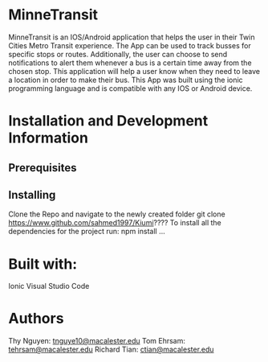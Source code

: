 # MinneTransit
MinneTransit is an IOS/Android application that helps the user in their Twin Cities Metro Transit experience. The App can be used to track busses for specific stops or routes. Additionally, the user can choose to send notifications to alert them whenever a bus is a certain time away from the chosen stop. This application will help a user know when they need to leave a location in order to make their bus.
This App was built using the ionic programming language and is compatible with any IOS or Android device.
# Installation and Development Information
## Prerequisites
## Installing
Clone the Repo and navigate to the newly created folder
git clone https://www.github.com/sahmed1997/Kiumi????
To install all the dependencies for the project run:
npm install
...
# Built with:
Ionic
Visual Studio Code

# Authors
Thy Nguyen: tnguye10@macalester.edu
Tom Ehrsam: tehrsam@macalester.edu
Richard Tian: ctian@macalester.edu
